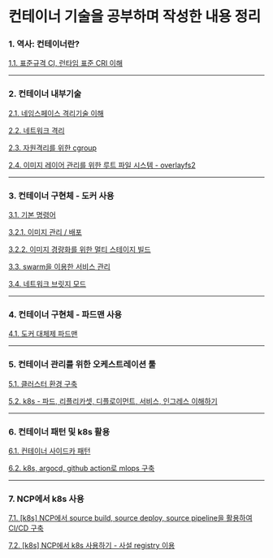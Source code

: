 # 컨테이너 기술을 공부하며 작성한 내용 정리

### **1. 역사: 컨테이너란?**

[1.1. 표준규격 CI, 런타임 표준 CRI 이해 ](https://blog.naver.com/pjt3591oo/222992244712)

---

### **2. 컨테이너 내부기술**

[2.1. 네임스페이스 격리기술 이해](https://blog.naver.com/pjt3591oo/223082696958)

[2.2. 네트워크 격리](https://blog.naver.com/pjt3591oo/223088421479)

[2.3. 자원격리를 위한 cgroup](https://blog.naver.com/pjt3591oo/223088525323)

[2.4. 이미지 레이어 관리를 위한 루트 파일 시스템 - overlayfs2](https://blog.naver.com/pjt3591oo/223094862284)

--- 

### **3. 컨테이너 구현체 - 도커 사용**

[3.1. 기본 명령어](https://blog.naver.com/pjt3591oo/221350092204)

[3.2.1. 이미지 관리 / 배포](https://blog.naver.com/pjt3591oo/221350279751)

[3.2.2. 이미지 경량화를 위한 멀티 스테이지 빌드](https://blog.naver.com/pjt3591oo/222677773099)

[3.3. swarm을 이용한 서비스 관리](https://blog.naver.com/pjt3591oo/221350824375)

[3.4. 네트워크 브릿지 모드](https://blog.naver.com/pjt3591oo/222436182026)

---

### **4. 컨테이너 구현체 - 파드맨 사용**

[4.1. 도커 대체제 파드맨](https://blog.naver.com/pjt3591oo/222997069333)

---

### **5. 컨테이너 관리를 위한 오케스트레이션 툴**

[5.1. 클러스터 환경 구축](https://blog.naver.com/pjt3591oo/223095377717)

[5.2. k8s -  파드, 리플리카셋, 디플로이먼트, 서비스, 인그레스 이해하기](https://blog.naver.com/pjt3591oo/222677138664)

---

### **6. 컨테이너 패턴 및 k8s 활용**

[6.1. 컨테이너 사이드카 패턴](https://blog.naver.com/pjt3591oo/222937867399)

[6.2. k8s, argocd, github action로 mlops 구축](https://blog.naver.com/pjt3591oo/222760459902)

---

### 7. NCP에서 k8s 사용

[7.1. [k8s] NCP에서 source build, source deploy, source pipeline을 활용하여 CI/CD 구축](https://blog.naver.com/pjt3591oo/223194521702)

[7.2. [k8s] NCP에서 k8s 사용하기 - 사설 registry 이용](https://blog.naver.com/pjt3591oo/223163689803)
